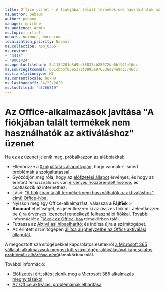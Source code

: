 ```yaml
---
title: Office-üzenet – A fiókjában talált termékek nem használhatók az aktiváláshoz
ms.author: pebaum
author: pebaum
manager: mnirkhe
ms.audience: Admin
ms.topic: article
ROBOTS: NOINDEX, NOFOLLOW
localization_priority: Normal
ms.collection: Adm_O365
ms.custom:
- "3418"
- "9001424"
ms.openlocfilehash: 5a1184201e5d9bd58837cb28072da0bf972e16dc
ms.sourcegitcommit: 631cbb5f03e5371f0995e976536d24e9d13746c3
ms.translationtype: MT
ms.contentlocale: hu-HU
ms.lasthandoff: 04/22/2020
ms.locfileid: "43766819"
---
```

# <a name="fixing-the-office-apps-the-products-we-found-in-your-account-cant-be-used-to-activate-message"></a>Az Office-alkalmazások javítása "A fiókjában talált termékek nem használhatók az aktiváláshoz" üzenet

Ha ez az üzenet jelenik meg, próbálkozzon az alábbiakkal:

- Ellenőrizze a [Szolgáltatás állapotlapján,](https://docs.microsoft.com/office365/enterprise/view-service-health) hogy vannak-e ismert problémák a szolgáltatással.
- Győződjön meg róla, hogy az [előfizetési állapot](https://support.office.com/article/0d23d3c0-c19c-4b2f-9845-5344fedc4380#bkmk_checksubscription) érvényes, és hogy az érintett felhasználónak van [érvényes hozzárendelt licence](https://support.office.com/article/997596B5-4173-4627-B915-36ABAC6786DC), és csatlakozik az internethez. 
- Lásd: ["A fiókjában talált termékek nem használhatók az aktiváláshoz" című Office-hiba.](https://support.office.com/article/c9f9a0b3-5aae-4131-8077-21e6a59f141e)
- Nyisson meg egy Office-alkalmazást, válassza **a Fájlfiók** > **Account**lehetőséget, és jelentkezzen ki az összes fiókból. Jelentkezzen be újra érvényes licenccel rendelkező felhasználói fiókkal. További információt a [Fiókok az Office-ban](https://support.office.com/article/628ea040-f265-49de-b986-be09c3ebf8a9) témakörben talál.
- Futtassa az [Aktiválási hibaelhárítót](https://aka.ms/SARA-OfficeActivation-Alchemy) és indítsa újra a számítógépet.
- Az érintett számítógépen [állítsa alaphelyzetbe az Office aktiválási állapotát.](https://docs.microsoft.com/office365/troubleshoot/activation/reset-office-365-proplus-activation-state)

A megosztott számítógépekkel kapcsolatos esetekről [a Microsoft 365 vállalati alkalmazások megosztott számítógép-aktiválásával kapcsolatos problémák elhárítása című](https://docs.microsoft.com/deployoffice/troubleshoot-issues-with-shared-computer-activation-for-office-365-proplus)témakörben talál.

További információ: 
- [Előfizetési értesítés jelenik meg a Microsoft 365 alkalmazás megnyitásakor](https://support.office.com/article/4cabe32c-f594-4c0e-9191-3d3ade10cceb)
- [Az Office aktiválási problémáinak elhárítása](https://support.office.com/article/0d23d3c0-c19c-4b2f-9845-5344fedc4380)